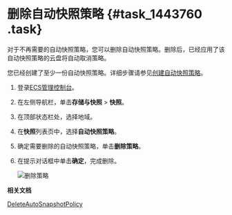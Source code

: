 # 删除自动快照策略 {#task_1443760 .task}

对于不再需要的自动快照策略，您可以删除自动快照策略。删除后，已经应用了该自动快照策略的云盘将自动取消策略。

您已经创建了至少一份自动快照策略。详细步骤请参见[创建自动快照策略](cn.zh-CN/快照/使用自动快照策略/创建自动快照策略.md#)。

1.  登录[ECS管理控制台](https://ecs.console.aliyun.com)。
2.  在左侧导航栏，单击**存储与快照** \> **快照**。
3.  在顶部状态栏处，选择地域。
4.  在**快照**列表页中，选择**自动快照策略**。
5.  确定需要删除的自动快照策略，单击**删除策略**。
6.  在提示对话框中单击**确定**，完成删除。 

    ![删除策略](http://static-aliyun-doc.oss-cn-hangzhou.aliyuncs.com/assets/img/103330/156862817139409_zh-CN.png)


**相关文档**  


[DeleteAutoSnapshotPolicy](../cn.zh-CN/API参考/快照/DeleteAutoSnapshotPolicy.md#)

